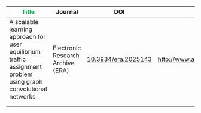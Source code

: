 



| <span style="color:rgb(0, 176, 80)">**Title**</span>                                                                          | Journal                           | DOI                     | URL                                  | Keywords |
| ----------------------------------------------------------------------------------------------------------------------------- | --------------------------------- | ----------------------- | ------------------------------------ | -------- |
| A scalable learning approach for user equilibrium               traffic assignment problem using graph convolutional networks | Electronic Research Archive (ERA) | [10.3934/era.2025143]() | http://www.aimspress.com/journal/ERA |          |
|                                                                                                                               |                                   |                         |                                      |          |
|                                                                                                                               |                                   |                         |                                      |          |

